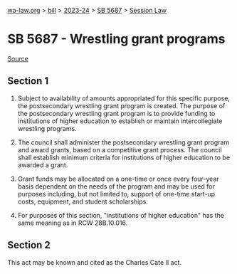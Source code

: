 [wa-law.org](/) > [bill](/bill/) > [2023-24](/bill/2023-24/) > [SB 5687](/bill/2023-24/sb/5687/) > [Session Law](/bill/2023-24/sb/5687/S.SL/)

# SB 5687 - Wrestling grant programs

[Source](http://lawfilesext.leg.wa.gov/biennium/2023-24/Pdf/Bills/Session%20Laws/Senate/5687-S.SL.pdf)

## Section 1
1. Subject to availability of amounts appropriated for this specific purpose, the postsecondary wrestling grant program is created. The purpose of the postsecondary wrestling grant program is to provide funding to institutions of higher education to establish or maintain intercollegiate wrestling programs.

2. The council shall administer the postsecondary wrestling grant program and award grants, based on a competitive grant process. The council shall establish minimum criteria for institutions of higher education to be awarded a grant.

3. Grant funds may be allocated on a one-time or once every four-year basis dependent on the needs of the program and may be used for purposes including, but not limited to, support of one-time start-up costs, equipment, and student scholarships.

4. For purposes of this section, "institutions of higher education" has the same meaning as in RCW 28B.10.016.

## Section 2
This act may be known and cited as the Charles Cate II act.
